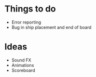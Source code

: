 # Things to do
* Error reporting
* Bug in ship placement and end of board

# Ideas

* Sound FX
* Animations
* Scoreboard
